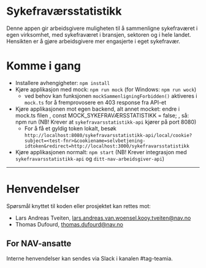 Sykefraværsstatistikk
================

Denne appen gir arbeidsgivere muligheten til å sammenligne sykefraværet i egen virksomhet, med sykefraværet i bransjen, sektoren og i hele landet.
 Hensikten er å gjøre arbeidsgivere mer engasjerte i eget sykefravær.

# Komme i gang

- Installere avhengigheter: `npm install`
- Kjøre applikasjon med mock: `npm run mock` (for Windows: `npm run wock`)
   * ved behov kan funksjonen `mockSammenligningForbidden()` aktiveres i `mock.ts` for å fremprovosere en 403 response fra API-et  
- Kjøre applikasjonen mot egen backend, alt annet mocket: endre i mock.ts filen , const MOCK_SYKEFRAVÆRSSTATISTIKK = false;
, så: npm run     (NB! Krever at `sykefravarsstatistikk-api` kjører på port 8080)
    * For å få et gyldig token lokalt, besøk `http://localhost:8080/sykefravarsstatistikk-api/local/cookie?subject=<test-fnr>&cookiename=selvbetjening-idtoken&redirect=http://localhost:3000/sykefravarsstatistikk`
- Kjøre applikasjonen normalt: `npm start` (NB! Krever integrasjon med `sykefravarsstatistikk-api` og `ditt-nav-arbeidsgiver-api`)

---

# Henvendelser

Spørsmål knyttet til koden eller prosjektet kan rettes mot:

* Lars Andreas Tveiten, lars.andreas.van.woensel.kooy.tveiten@nav.no
* Thomas Dufourd, thomas.dufourd@nav.no

## For NAV-ansatte

Interne henvendelser kan sendes via Slack i kanalen #tag-teamia.
